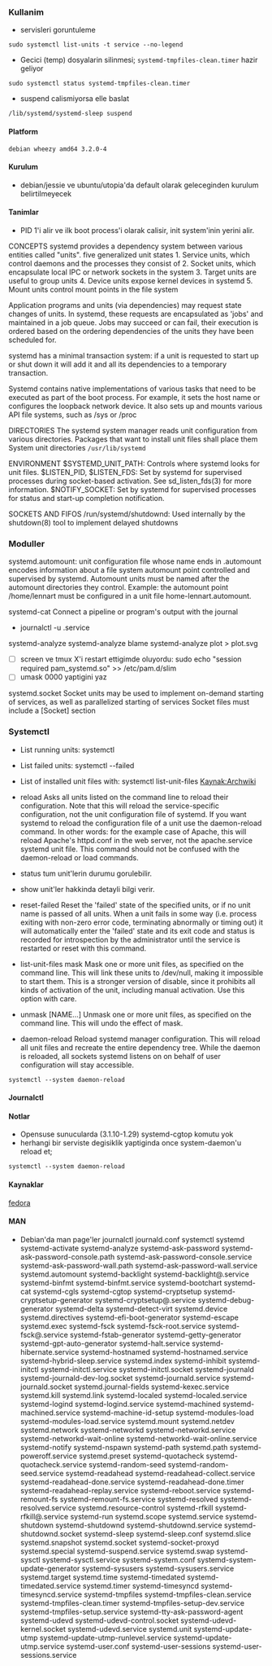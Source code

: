 ### Kullanim
* servisleri goruntuleme
```
sudo systemctl list-units -t service --no-legend
```
* Gecici (temp) dosyalarin silinmesi; `systemd-tmpfiles-clean.timer` hazir geliyor
```
sudo systemctl status systemd-tmpfiles-clean.timer
```

* suspend calismiyorsa elle baslat
```
/lib/systemd/systemd-sleep suspend
```

#### Platform
`debian wheezy amd64 3.2.0-4`
#### Kurulum
* debian/jessie ve ubuntu/utopia'da default olarak geleceginden kurulum belirtilmeyecek

#### Tanimlar
* PID 1'i alir ve ilk boot process'i olarak calisir, init system'inin yerini alir.

CONCEPTS systemd provides a dependency system between various entities called
"units".  five generalized unit states 1. Service units, which control daemons
and the processes they consist of 2. Socket units, which encapsulate local IPC
or network sockets in the system 3. Target units are useful to group units 4.
Device units expose kernel devices in systemd 5. Mount units control mount
points in the file system

Application programs and units (via dependencies) may request state changes of
units. In systemd, these requests are encapsulated as 'jobs' and maintained in
a job queue. Jobs may succeed or can fail, their execution is ordered based on
the ordering dependencies of the units they have been scheduled for.

systemd has a minimal transaction system: if a unit is requested to start up or
shut down it will add it and all its dependencies to a temporary transaction.

Systemd contains native implementations of various tasks that need to be
executed as part of the boot process. For example, it sets the host name or
configures the loopback network device. It also sets up and mounts various API
file systems, such as /sys or /proc

DIRECTORIES
The systemd system manager reads unit configuration from various
directories. Packages that want to install unit files shall place them System
unit directories `/usr/lib/systemd`

ENVIRONMENT
$SYSTEMD_UNIT_PATH: Controls where systemd looks for unit files.
$LISTEN_PID, $LISTEN_FDS: Set by systemd for supervised processes during
socket-based activation. See sd_listen_fds(3) for more information.
$NOTIFY_SOCKET: Set by systemd for supervised processes for status and start-up
completion notification.

SOCKETS AND FIFOS
/run/systemd/shutdownd: Used internally by the shutdown(8)
tool to implement delayed shutdowns

### Moduller ####
systemd.automount: unit configuration file whose name ends in
.automount encodes information about a file system automount point controlled
and supervised by systemd.  Automount units must be named after the automount
directories they control.  Example: the automount point /home/lennart must be
configured in a unit file home-lennart.automount.

systemd-cat
Connect a pipeline or program's output with the journal

* journalctl -u .service

systemd-analyze
systemd-analyze blame
systemd-analyze plot > plot.svg
* [ ] screen ve tmux X'i restart ettigimde oluyordu:
sudo echo "session required pam_systemd.so" >>  /etc/pam.d/slim
* [ ] umask 0000 yaptigini yaz

systemd.socket Socket units may be used to implement on-demand starting of
services, as  well as parallelized starting of services Socket files must
include a [Socket] section

### Systemctl
* List running units: systemctl
* List failed units: systemctl --failed
* List of installed unit files with: systemctl list-unit-files
[Kaynak:Archwiki](https://wiki.archlinux.org/index.php/systemd)

* reload
 Asks all units listed on the command line to reload their configuration. Note
 that this will reload the service-specific configuration, not the unit
 configuration file of systemd. If you want systemd to reload the configuration
 file of a unit use the daemon-reload command. In other words: for the example
 case of Apache, this will reload Apache's httpd.conf in the web server, not
 the apache.service systemd unit file.  This command should not be confused
 with the daemon-reload or load commands.
* status
tum unit'lerin durumu gorulebilir.
* show
unit'ler hakkinda detayli bilgi verir.
* reset-failed
Reset the 'failed' state of the specified units, or if no unit name is passed
of all units. When a unit fails in some way (i.e. process exiting with non-zero
error code, terminating abnormally or timing out) it will automatically enter
the 'failed' state and its exit code and status is recorded for introspection
by the administrator until the service is restarted or reset with this command.
* list-unit-files mask
Mask one or more unit files, as specified on the command line. This will link
these units to /dev/null, making it impossible to start them. This is a
stronger version of disable, since it prohibits all kinds of activation of the
unit, including manual activation. Use this option with care.
* unmask [NAME...]
Unmask one or more unit files, as specified on the command line. This will undo
the effect of mask.

* daemon-reload
Reload systemd manager configuration. This will reload all unit files and
recreate the entire dependency tree. While the daemon is reloaded, all sockets
systemd listens on on behalf of user configuration will stay accessible.

```
systemctl --system daemon-reload
```

#### Journalctl


#### Notlar
* Opensuse sunucularda (3.1.10-1.29) systemd-cgtop komutu yok
* herhangi bir serviste degisiklik yaptiginda once system-daemon'u reload et;
```
systemctl --system daemon-reload
```

#### Kaynaklar
[fedora](https://www.suse.com/documentation/sles-12/book_sle_admin/data/sec_boot_systemd_advanced.html)

#### MAN
* Debian'da man page'ler
journalctl
journald.conf
systemctl
systemd
systemd-activate
systemd-analyze
systemd-ask-password
systemd-ask-password-console.path
systemd-ask-password-console.service
systemd-ask-password-wall.path
systemd-ask-password-wall.service
systemd.automount
systemd-backlight
systemd-backlight@.service
systemd-binfmt
systemd-binfmt.service
systemd-bootchart
systemd-cat
systemd-cgls
systemd-cgtop
systemd-cryptsetup
systemd-cryptsetup-generator
systemd-cryptsetup@.service
systemd-debug-generator
systemd-delta
systemd-detect-virt
systemd.device
systemd.directives
systemd-efi-boot-generator
systemd-escape
systemd.exec
systemd-fsck
systemd-fsck-root.service
systemd-fsck@.service
systemd-fstab-generator
systemd-getty-generator
systemd-gpt-auto-generator
systemd-halt.service
systemd-hibernate.service
systemd-hostnamed
systemd-hostnamed.service
systemd-hybrid-sleep.service
systemd.index
systemd-inhibit
systemd-initctl
systemd-initctl.service
systemd-initctl.socket
systemd-journald
systemd-journald-dev-log.socket
systemd-journald.service
systemd-journald.socket
systemd.journal-fields
systemd-kexec.service
systemd.kill
systemd.link
systemd-localed
systemd-localed.service
systemd-logind
systemd-logind.service
systemd-machined
systemd-machined.service
systemd-machine-id-setup
systemd-modules-load
systemd-modules-load.service
systemd.mount
systemd.netdev
systemd.network
systemd-networkd
systemd-networkd.service
systemd-networkd-wait-online
systemd-networkd-wait-online.service
systemd-notify
systemd-nspawn
systemd-path
systemd.path
systemd-poweroff.service
systemd.preset
systemd-quotacheck
systemd-quotacheck.service
systemd-random-seed
systemd-random-seed.service
systemd-readahead
systemd-readahead-collect.service
systemd-readahead-done.service
systemd-readahead-done.timer
systemd-readahead-replay.service
systemd-reboot.service
systemd-remount-fs
systemd-remount-fs.service
systemd-resolved
systemd-resolved.service
systemd.resource-control
systemd-rfkill
systemd-rfkill@.service
systemd-run
systemd.scope
systemd.service
systemd-shutdown
systemd-shutdownd
systemd-shutdownd.service
systemd-shutdownd.socket
systemd-sleep
systemd-sleep.conf
systemd.slice
systemd.snapshot
systemd.socket
systemd-socket-proxyd
systemd.special
systemd-suspend.service
systemd.swap
systemd-sysctl
systemd-sysctl.service
systemd-system.conf
systemd-system-update-generator
systemd-sysusers
systemd-sysusers.service
systemd.target
systemd.time
systemd-timedated
systemd-timedated.service
systemd.timer
systemd-timesyncd
systemd-timesyncd.service
systemd-tmpfiles
systemd-tmpfiles-clean.service
systemd-tmpfiles-clean.timer
systemd-tmpfiles-setup-dev.service
systemd-tmpfiles-setup.service
systemd-tty-ask-password-agent
systemd-udevd
systemd-udevd-control.socket
systemd-udevd-kernel.socket
systemd-udevd.service
systemd.unit
systemd-update-utmp
systemd-update-utmp-runlevel.service
systemd-update-utmp.service
systemd-user.conf
systemd-user-sessions
systemd-user-sessions.service
